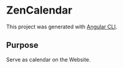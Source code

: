 # ZenCalendar

This project was generated with [Angular CLI](https://github.com/angular/angular-cli).

## Purpose

Serve as calendar on the Website.
